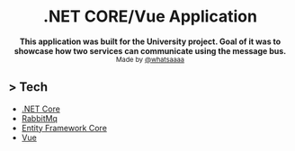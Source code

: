 <h1 align="center">.NET CORE/Vue Application</h1>

<p align="center">
  <b>This application was built for the University project. Goal of it was to showcase how two services can communicate using the message bus.</b></br>
  <sub>Made by <a href="https://github.com/whatsaaaa">@whatsaaaa</a>
</p>

## > Tech

- [.NET Core](https://dotnet.microsoft.com/download/dotnet-core)
- [RabbitMq](https://www.rabbitmq.com/)
- [Entity Framework Core](https://docs.microsoft.com/en-us/ef/core/)
- [Vue](https://vuejs.org/)
